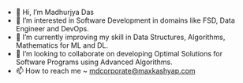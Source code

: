 - 👋 Hi, I’m Madhurjya Das
- 👀 I’m interested in Software Development in domains like FSD, Data Engineer and DevOps.
- 🌱 I’m currently improving my skill in Data Structures, Algorithms, Mathematics for ML and DL. 
- 💞️ I’m looking to collaborate on developing Optimal Solutions for Software Programs using Advanced Algorithms.
- 📫 How to reach me ~ mdcorporate@maxkashyap.com

<!---
maxkashyap41/maxkashyap41 is a ✨ special ✨ repository because its `README.md` (this file) appears on your GitHub profile.
You can click the Preview link to take a look at your changes.
--->
